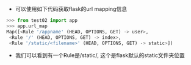 + 可以使用如下代码获取flask的url mapping信息
```python
>>> from test02 import app
>>> app.url_map
Map([<Rule '/appname' (HEAD, OPTIONS, GET) -> user>,
 <Rule '/' (HEAD, OPTIONS, GET) -> index>,
 <Rule '/static/<filename>' (HEAD, OPTIONS, GET) -> static>])
```
+ 我们可以看到有一个Rule是/static/<filename>, 这个是flask默认的static文件夹位置
